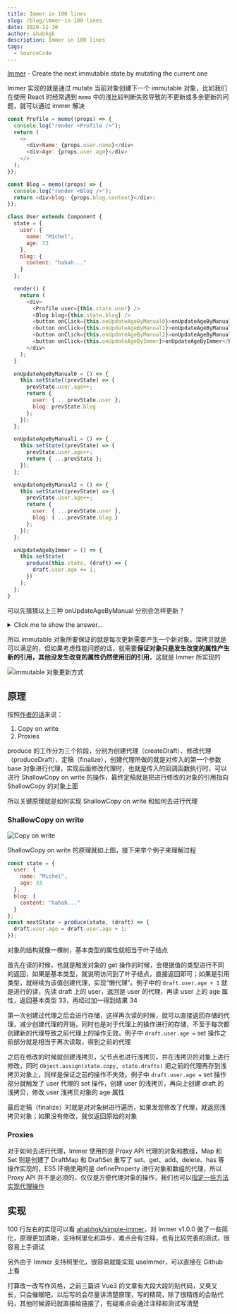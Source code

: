 ```yaml
---
title: Immer in 100 lines
slug: /blog/immer-in-100-lines
date: 2020-12-30
author: ahabhgk
description: Immer in 100 lines
tags:
  - SourceCode
---
```


<!-- markdownlint-disable no-inline-html -->

[Immer](https://github.com/immerjs/immer) - Create the next immutable state by mutating the current one

Immer 实现的就是通过 mutate 当前对象创建下一个 immutable 对象，比如我们在使用 React 时经常遇到 `memo` 中的浅比较判断失败导致的不更新或多余更新的问题，就可以通过 immer 解决

```js
const Profile = memo((props) => {
  console.log("render <Profile />");
  return (
    <>
      <div>Name: {props.user.name}</div>
      <div>Age: {props.user.age}</div>
    </>
  );
});

const Blog = memo((props) => {
  console.log("render <Blog />");
  return <div>blog: {props.blog.content}</div>;
});

class User extends Component {
  state = {
    user: {
      name: "Michel",
      age: 33
    },
    blog: {
      content: "hahah..."
    }
  };

  render() {
    return (
      <div>
        <Profile user={this.state.user} />
        <Blog blog={this.state.blog} />
        <button onClick={this.onUpdateAgeByManual0}>onUpdateAgeByManual0</button>
        <button onClick={this.onUpdateAgeByManual1}>onUpdateAgeByManual1</button>
        <button onClick={this.onUpdateAgeByManual2}>onUpdateAgeByManual2</button>
        <button onClick={this.onUpdateAgeByImmer}>onUpdateAgeByImmer</button>
      </div>
    );
  }

  onUpdateAgeByManual0 = () => {
    this.setState((prevState) => {
      prevState.user.age++;
      return {
        user: { ...prevState.user },
        blog: prevState.blog
      };
    });
  };

  onUpdateAgeByManual1 = () => {
    this.setState((prevState) => {
      prevState.user.age++;
      return { ...prevState };
    });
  };

  onUpdateAgeByManual2 = () => {
    this.setState((prevState) => {
      prevState.user.age++;
      return {
        user: { ...prevState.user },
        blog: { ...prevState.blog }
      };
    });
  };

  onUpdateAgeByImmer = () => {
    this.setState(
      produce(this.state, (draft) => {
        draft.user.age += 1;
      })
    );
  };
}
```

可以先猜猜以上三种 onUpdateAgeByManual 分别会怎样更新？

<details>
<summary>Click me to show the answer...</summary>

- onUpdateAgeByManual0：理想的更新状态，只会更新 Profile 组件
- onUpdateAgeByManual1：不会有组件更新，user 对象的引用没变，memo 浅比较后不会触发更新
- onUpdateAgeByManual2：造成多余的组件更新，blog 对象的引用改变，memo 浅比较后会触发 Blog 组件更新
- onUpdateAgeByImmer：同 onUpdateAgeByManual0

</details>

所以 immutable 对象所要保证的就是每次更新需要产生一个新对象。深拷贝就是可以满足的，但如果考虑性能问题的话，就需要**保证对象只是发生改变的属性产生新的引用，其他没发生改变的属性仍然使用旧的引用**，这就是 Immer 所实现的

![immutable 对象更新方式](./images/immutable.png)

## 原理

按照[作者的话](https://medium.com/hackernoon/introducing-immer-immutability-the-easy-way-9d73d8f71cb3)来说：

1. Copy on write
2. Proxies

produce 的工作分为三个阶段，分别为创建代理（createDraft）、修改代理（produceDraft）、定稿（finalize），创建代理所做的就是对传入的第一个参数 base 对象进行代理，实现后面修改代理时，也就是传入的回调函数执行时，可以进行 ShallowCopy on write 的操作，最终定稿就是把进行修改的对象的引用指向 ShallowCopy 的对象上面

所以关键原理就是如何实现 ShallowCopy on write 和如何去进行代理

### ShallowCopy on write

![Copy on write](./images/copy-on-write.png)

ShallowCopy on write 的原理就如上图，接下来举个例子来理解过程

```js
const state = {
  user: {
    name: "Michel",
    age: 33
  },
  blog: {
    content: "hahah..."
  }
};
const nextState = produce(state, (draft) => {
  draft.user.age = draft.user.age + 1;
});
```

对象的结构就像一棵树，基本类型的属性就相当于叶子结点

首先在读的时候，也就是触发对象的 get 操作的时候，会根据值的类型进行不同的返回，如果是基本类型，就说明访问到了叶子结点，直接返回即可；如果是引用类型，就继续为该值创建代理，实现“懒代理”。例子中的 `draft.user.age + 1` 就是进行的读，先读 draft 上的 user，返回是 user 的代理，再读 user 上的 age 属性，返回基本类型 33，再经过加一得到结果 34

第一次创建过代理之后会进行存储，这样再次读的时候，就可以直接返回存储的代理，减少创建代理的开销，同时也是对于代理上的操作进行的存储，不至于每次都创建新的代理导致之前代理上的操作无效。例子中 `draft.user.age =` set 操作之前部分就是相当于再次读取，得到之前的代理

之后在修改的时候就创建浅拷贝，父节点也进行浅拷贝，并在浅拷贝的对象上进行修改，同时 `Object.assign(state.copy, state.drafts)` 把之前的代理再存到浅拷贝对象上，同样是保证之前的操作不失效。例子中 `draft.user.age =` set 操作部分就触发了 user 代理的 set 操作，创建 user 的浅拷贝，再向上创建 draft 的浅拷贝，修改 user 浅拷贝对象的 age 属性

最后定稿（finalize）时就是对对象树进行遍历，如果发现修改了代理，就返回浅拷贝对象；如果没有修改，就仅返回原始的对象

### Proxies

对于如何去进行代理，Immer 使用的是 Proxy API 代理的对象和数组，Map 和 Set 则是创建了 DraftMap 和 DraftSet 重写了 set、get、add、delete、has 等操作实现的，ES5 环境使用的是 defineProperty 进行对象和数组的代理，所以 Proxy API 并不是必须的，仅仅是方便代理对象的操作，我们也可以[指定一些方法实现代理操作](https://juejin.cn/post/6878584121510232071#heading-4)

## 实现

100 行左右的实现可以看 [ahabhgk/simple-immer](https://github.com/ahabhgk/simple-immer)，对 Immer v1.0.0 做了一些简化，原理更加清晰，支持柯里化和异步，难点会有注释，也有比较完善的测试，很容易上手调试

另外由于 Immer 支持柯里化，很容易就能实现 useImmer，可以直接在 Github 上看

打算改一改写作风格，之前三篇讲 Vue3 的文章有大段大段的贴代码，又臭又长，只会催眠吧，以后写的会尽量讲清楚原理，写的精简，除了很精炼的会贴代码，其他时候源码就直接给链接了，有疑难点会通过注释和测试写清楚

